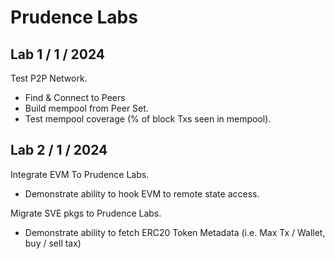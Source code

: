 # Prudence Labs

## Lab 1 / 1 / 2024

Test P2P Network. 
 - Find & Connect to Peers
 - Build mempool from Peer Set.
 - Test mempool coverage (% of block Txs seen in mempool).

## Lab 2 / 1 / 2024

Integrate EVM To Prudence Labs. 
- Demonstrate ability to hook EVM to remote state access.

Migrate SVE pkgs to Prudence Labs. 
- Demonstrate ability to fetch ERC20 Token Metadata (i.e. Max Tx / Wallet, buy / sell tax)

